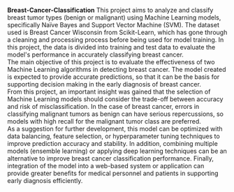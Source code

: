 **Breast-Cancer-Classification**
This project aims to analyze and classify breast tumor types (benign or malignant) using Machine Learning models, specifically Naïve Bayes and Support Vector Machine (SVM). The dataset used is Breast Cancer Wisconsin from Scikit-Learn, which has gone through a cleaning and processing process before being used for model training. In this project, the data is divided into training and test data to evaluate the model's performance in accurately classifying breast cancer.  
The main objective of this project is to evaluate the effectiveness of two Machine Learning algorithms in detecting breast cancer. The model created is expected to provide accurate predictions, so that it can be the basis for supporting decision making in the early diagnosis of breast cancer.  
From this project, an important insight was gained that the selection of Machine Learning models should consider the trade-off between accuracy and risk of misclassification. In the case of breast cancer, errors in classifying malignant tumors as benign can have serious repercussions, so models with high recall for the malignant tumor class are preferred.  
As a suggestion for further development, this model can be optimized with data balancing, feature selection, or hyperparameter tuning techniques to improve prediction accuracy and stability. In addition, combining multiple models (ensemble learning) or applying deep learning techniques can be an alternative to improve breast cancer classification performance. Finally, integration of the model into a web-based system or application can provide greater benefits for medical personnel and patients in supporting early diagnosis efficiently.  
